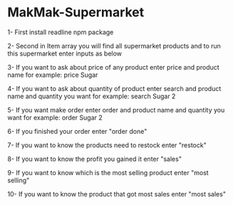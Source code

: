 # MakMak-Supermarket

1- First install readline npm package

2- Second in Item array you will find all supermarket products and to run this supermarket enter inputs as below 

3- If you want to ask about price of any product enter price and product name 
   for example: price Sugar
   
4- If you want to ask about quantity of product enter search and product name and quantity you want
   for example: search Sugar 2
   
5- If you want make order enter order and product name and quantity you want
   for example: order Sugar 2
   
6- If you finished your order enter "order done"

7- If you want to know the products need to restock enter "restock"

8- If you want to know the profit you gained it enter "sales"

9- If you want to know which is the most selling product enter "most selling" 

10- If you want to know the product that got most sales enter "most sales"
